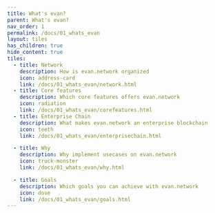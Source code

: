```yaml
---
title: What's evan?
parent: What's evan?
nav_order: 1
permalink: /docs/01_whats_evan
layout: tiles
has_children: true
hide_content: true
tiles:
  - title: Network
    description: How is evan.network organized
    icon: address-card
    link: /docs/01_whats_evan/network.html
  - title: Core features
    description: Which core features offers evan.network
    icon: radiation
    link: /docs/01_whats_evan/corefeatures.html
  - title: Enterprise Chain
    description: What makes evan.network an enterprise blockchain
    icon: teeth
    link: /docs/01_whats_evan/enterprisechain.html

  - title: Why
    description: Why implement usecases on evan.network
    icon: truck-monster
    link: /docs/01_whats_evan/why.html

  - title: Goals
    description: Which goals you can achieve with evan.network
    icon: dove
    link: /docs/01_whats_evan/goals.html
---
```

